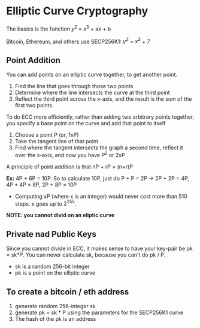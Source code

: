 # Elliptic Curve Cryptography

The basics is the function $y^2$ = $x^3$ + ax + b

Bitcoin, Ethereum, and others use SECP256K1: $y^2$ = $x^3$ + 7

## Point Addition

You can add points on an elliptic curve together, to get another point.

1. Find the line that goes through those two points
2. Determine where the line intersects the curve at the third point
3. Reflect the third point across the x-axis, and the result is the sum of the first two points.

To do ECC more efficiently, rather than adding two arbitrary points together, you specify a base point on the curve and add that point to itself

1. Choose a point P (or, 1xP)
2. Take the tangent line of that point
3. Find where the tangent intersects the graph a second time, reflect it over the x-axis, and now you have $P^2$ or 2xP

A principle of point addition is that nP + rP = (n+r)P

**Ex:** 4P + 6P = 10P. So to calculate 10P, just do P + P = 2P -> 2P + 2P = 4P, 4P + 4P = 8P, 2P + 8P = 10P 
- Computing xP (where x is an integer) would never cost more than 510 steps. x goes up to $2^255$. 

**NOTE: you cannot divid on an eliptic curve**

## Private nad Public Keys

Since you cannot divide in ECC, it makes sense to have your key-pair be pk = sk*P. You can never calculate sk, because you can't do pk / P.
- sk is a random 256-bit integer
- pk is a point on the elliptic curve

## To create a bitcoin / eth address
1. generate random 256-integer sk
2. generate pk = sk * P using the parameters for the SECP256K1 curve
3. The hash of the pk is an address